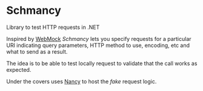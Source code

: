 # Schmancy
Library to test HTTP requests in .NET

Inspired by [WebMock](https://github.com/bblimke/webmock) _Schmancy_ lets you specify requests for a particular URl indicating query parameters, HTTP method to use, encoding, etc and what to send as a result.

The idea is to be able to test locally request to validate that the call works as expected.

Under the covers uses [Nancy](https://github.com/NancyFx/Nancy) to host the _fake_ request logic.
